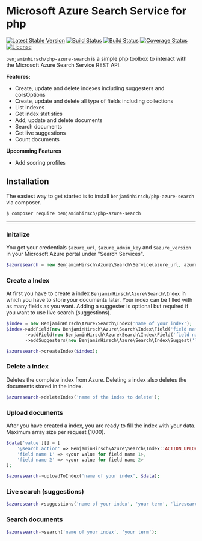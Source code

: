 # Microsoft Azure Search Service for php
[![Latest Stable Version](https://poser.pugx.org/benjaminhirsch/php-azure-search/v/stable)](https://packagist.org/packages/benjaminhirsch/php-azure-search)
[![Build Status](https://benjaminhirsch.visualstudio.com/azure-search-php/_apis/build/status/benjaminhirsch.azure-search-php)](https://benjaminhirsch.visualstudio.com/azure-search-php/_build/latest?definitionId=1)
[![Build Status](https://travis-ci.com/benjaminhirsch/azure-search-php.svg?branch=master)](https://travis-ci.org/benjaminhirsch/azure-search-php)
[![Coverage Status](https://coveralls.io/repos/github/benjaminhirsch/azure-search-php/badge.svg?branch=master&t=1)](https://coveralls.io/github/benjaminhirsch/azure-search-php?branch=master)
[![License](https://poser.pugx.org/benjaminhirsch/php-azure-search/license)](https://packagist.org/packages/benjaminhirsch/php-azure-search)

`benjaminhirsch/php-azure-search` is a simple php toolbox to interact with the Microsoft Azure Search Service REST API.

**Features:**
- Create, update and delete indexes including suggesters and corsOptions
- Create, update and delete all type of fields including collections
- List indexes
- Get index statistics
- Add, update and delete documents
- Search documents
- Get live suggestions
- Count documents

 **Upcomming Features**
 * Add scoring profiles

## Installation
The easiest way to get started is to install `benjaminhirsch/php-azure-search` via composer.
```bash
$ composer require benjaminhirsch/php-azure-search
```
---

### Initalize
You get your credentials `$azure_url`, `$azure_admin_key` and `$azure_version` in your Microsoft Azure portal under "Search Services".
```php
$azuresearch = new BenjaminHirsch\Azure\Search\Service(azure_url, azure_admin_key, azure_version);
```

### Create a Index
At first you have to create a index `BenjaminHirsch\Azure\Search\Index` in which you have to store your documents later. Your index can be filled with as many fields as you want. Adding a suggester is optional but required if you want to use live search (suggestions).

```php
$index = new BenjaminHirsch\Azure\Search\Index('name of your index');
$index->addField(new BenjaminHirsch\Azure\Search\Index\Field('field name 1', BenjaminHirsch\Azure\Search\Index\Field::TYPE_STRING, true))
       ->addField(new BenjaminHirsch\Azure\Search\Index\Field('field name 2', BenjaminHirsch\Azure\Search\Index\Field::TYPE_STRING))
       ->addSuggesters(new BenjaminHirsch\Azure\Search\Index\Suggest('livesearch', ['field name(s)']));

$azuresearch->createIndex($index);
```

### Delete a index
Deletes the complete index from Azure. Deleting a index also deletes the documents stored in the index.
```php
$azuresearch->deleteIndex('name of the index to delete');
```

### Upload documents
After you have created a index, you are ready to fill the index with your data. Maximum array size per request (1000).
```php
$data['value'][] = [
    '@search.action' => BenjaminHirsch\Azure\Search\Index::ACTION_UPLOAD,
    'field name 1' => <your value for field name 1>,
    'field name 2' => <your value for field name 2>
];

$azuresearch->uploadToIndex('name of your index', $data);
```

### Live search (suggestions)
```php
$azuresearch->suggestions('name of your index', 'your term', 'livesearch')
```

### Search documents
```php
$azuresearch->search('name of your index', 'your term');
```
